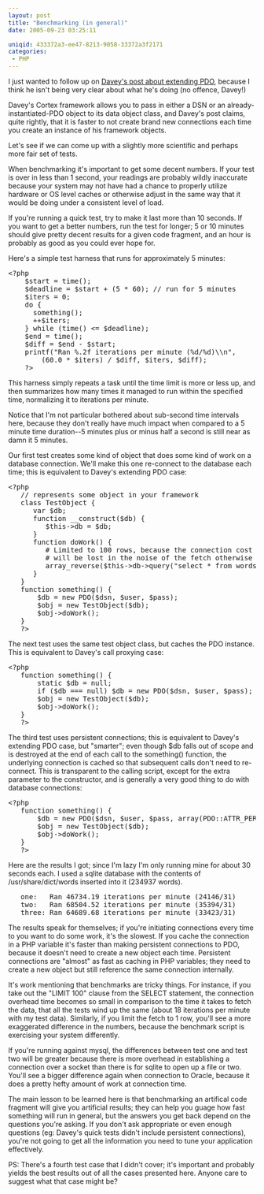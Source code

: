 ```yaml
---
layout: post
title: "Benchmarking (in general)"
date: 2005-09-23 03:25:11

uniqid: 433372a3-ee47-8213-9058-33372a3f2171
categories: 
 - PHP
---
```

<p>I just wanted to follow up on <a href="http://pixelated-dreams.com/index.php?url=archives/177-Extending-PDO-a-waste....html">Davey's post about extending PDO</a>, because I think he isn't being very clear about what he's doing (no offence, Davey!)   </p>
<p>Davey's Cortex framework allows you to pass in either a DSN or an already-instantiated-PDO object to its data object class, and Davey's post claims, quite rightly, that it is faster to not create brand new connections each time you create an instance of his framework objects.   </p>
<p>Let's see if we can come up with a slightly more scientific and perhaps more fair set of tests.   </p>
<p>When benchmarking it's important to get some decent numbers.  If your test is over in less than 1 second, your readings are probably wildly inaccurate because your system may not have had a chance to properly utilize hardware or OS level caches or otherwise adjust in the same way that it would be doing under a consistent level of load.   </p>
<p>If you're running a quick test, try to make it last more than 10 seconds.   If you want to get a better numbers, run the test for longer; 5 or 10 minutes should give pretty decent results for a given code fragment, and an hour is probably as good as you could ever hope for.   </p>
<p>Here's a simple test harness that runs for approximately 5 minutes:   </p>
<pre class="phpcode"><span class="default">&lt;?php
    $start </span><span class="keyword">= </span><span class="default">time</span><span class="keyword">();
    </span><span class="default">$deadline </span><span class="keyword">= </span><span class="default">$start </span><span class="keyword">+ (</span><span class="default">5 </span><span class="keyword">* </span><span class="default">60</span><span class="keyword">); </span><span class="comment">// run for 5 minutes
    </span><span class="default">$iters </span><span class="keyword">= </span><span class="default">0</span><span class="keyword">;
    do {    
      </span><span class="default">something</span><span class="keyword">();
      ++</span><span class="default">$iters</span><span class="keyword">;
    } while (</span><span class="default">time</span><span class="keyword">() &lt;= </span><span class="default">$deadline</span><span class="keyword">);
    </span><span class="default">$end </span><span class="keyword">= </span><span class="default">time</span><span class="keyword">();
    </span><span class="default">$diff </span><span class="keyword">= </span><span class="default">$end </span><span class="keyword">- </span><span class="default">$start</span><span class="keyword">;
    </span><span class="default">printf</span><span class="keyword">(</span><span class="string">"Ran %.2f iterations per minute (%d/%d)\\n"</span><span class="keyword">,
        (</span><span class="default">60.0 </span><span class="keyword">* </span><span class="default">$iters</span><span class="keyword">) / </span><span class="default">$diff</span><span class="keyword">, </span><span class="default">$iters</span><span class="keyword">, </span><span class="default">$diff</span><span class="keyword">);
    </span><span class="default">?&gt;
</span></pre><p>This harness simply repeats a task until the time limit is more or less up, and then summarizes how many times it managed to run within the specified time, normalizing it to iterations per minute.   </p>
<p>Notice that I'm not particular bothered about sub-second time intervals here, because they don't really have much impact when compared to a 5 minute time duration--5 minutes plus or minus half a second is still near as damn it 5 minutes.   </p>
<p>Our first test creates some kind of object that does some kind of work on a database connection.  We'll make this one re-connect to the database each time; this is equivalent to Davey's extending PDO case:   </p>
<pre class="phpcode"><span class="default">&lt;?php
   </span><span class="comment">// represents some object in your framework
   </span><span class="keyword">class </span><span class="default">TestObject </span><span class="keyword">{
      var </span><span class="default">$db</span><span class="keyword">;
      function </span><span class="default">__construct</span><span class="keyword">(</span><span class="default">$db</span><span class="keyword">) {
         </span><span class="default">$this</span><span class="keyword">-&gt;</span><span class="default">db </span><span class="keyword">= </span><span class="default">$db</span><span class="keyword">;
      }
      function </span><span class="default">doWork</span><span class="keyword">() {
         </span><span class="comment"># Limited to 100 rows, because the connection cost
         # will be lost in the noise of the fetch otherwise
         </span><span class="default">array_reverse</span><span class="keyword">(</span><span class="default">$this</span><span class="keyword">-&gt;</span><span class="default">db</span><span class="keyword">-&gt;</span><span class="default">query</span><span class="keyword">(</span><span class="string">"select * from words LIMIT 100"</span><span class="keyword">)-&gt;</span><span class="default">fetchAll</span><span class="keyword">());
      }
   }
   function </span><span class="default">something</span><span class="keyword">() {
       </span><span class="default">$db </span><span class="keyword">= new </span><span class="default">PDO</span><span class="keyword">(</span><span class="default">$dsn</span><span class="keyword">, </span><span class="default">$user</span><span class="keyword">, </span><span class="default">$pass</span><span class="keyword">);
       </span><span class="default">$obj </span><span class="keyword">= new </span><span class="default">TestObject</span><span class="keyword">(</span><span class="default">$db</span><span class="keyword">);
       </span><span class="default">$obj</span><span class="keyword">-&gt;</span><span class="default">doWork</span><span class="keyword">();
   }
   </span><span class="default">?&gt;
</span></pre><p>The next test uses the same test object class, but caches the PDO instance.  This is equivalent to Davey's <i></i>call proxying case:   </p>
<pre class="phpcode"><span class="default">&lt;?php
   </span><span class="keyword">function </span><span class="default">something</span><span class="keyword">() {
       static </span><span class="default">$db </span><span class="keyword">= </span><span class="default">null</span><span class="keyword">;
       if (</span><span class="default">$db </span><span class="keyword">=== </span><span class="default">null</span><span class="keyword">) </span><span class="default">$db </span><span class="keyword">= new </span><span class="default">PDO</span><span class="keyword">(</span><span class="default">$dsn</span><span class="keyword">, </span><span class="default">$user</span><span class="keyword">, </span><span class="default">$pass</span><span class="keyword">);
       </span><span class="default">$obj </span><span class="keyword">= new </span><span class="default">TestObject</span><span class="keyword">(</span><span class="default">$db</span><span class="keyword">);
       </span><span class="default">$obj</span><span class="keyword">-&gt;</span><span class="default">doWork</span><span class="keyword">();
   }
   </span><span class="default">?&gt;
</span></pre><p>The third test uses persistent connections; this is equivalent to Davey's extending PDO case, but &quot;smarter&quot;; even though $db falls out of scope and is destroyed at the end of each call to the something() function, the underlying connection is cached so that subsequent calls don't need to re-connect.  This is transparent to the calling script, except for the extra parameter to the constructor, and is generally a very good thing to do with database connections:   </p>
<pre class="phpcode"><span class="default">&lt;?php
   </span><span class="keyword">function </span><span class="default">something</span><span class="keyword">() {
       </span><span class="default">$db </span><span class="keyword">= new </span><span class="default">PDO</span><span class="keyword">(</span><span class="default">$dsn</span><span class="keyword">, </span><span class="default">$user</span><span class="keyword">, </span><span class="default">$pass</span><span class="keyword">, array(</span><span class="default">PDO</span><span class="keyword">::</span><span class="default">ATTR_PERSISTENT </span><span class="keyword">=&gt; </span><span class="default">true</span><span class="keyword">));
       </span><span class="default">$obj </span><span class="keyword">= new </span><span class="default">TestObject</span><span class="keyword">(</span><span class="default">$db</span><span class="keyword">);
       </span><span class="default">$obj</span><span class="keyword">-&gt;</span><span class="default">doWork</span><span class="keyword">();
   }
   </span><span class="default">?&gt;
</span></pre><p>Here are the results I got; since I'm lazy I'm only running mine for about 30 seconds each.  I used a sqlite database with the contents of /usr/share/dict/words inserted into it (234937 words).   </p>
<pre>   one:   Ran 46734.19 iterations per minute (24146/31)
   two:   Ran 68504.52 iterations per minute (35394/31)
   three: Ran 64689.68 iterations per minute (33423/31)
</pre><p>The results speak for themselves; if you're initiating connections every time to you want to do some work, it's the slowest.  If you cache the connection in a PHP variable it's faster than making persistent connections to PDO, because it doesn't need to create a new object each time.  Persistent connections are &quot;almost&quot; as fast as caching in PHP variables; they need to create a new object but still reference the same connection internally.   </p>
<p>It's work mentioning that benchmarks are tricky things.  For instance, if you take out the &quot;LIMIT 100&quot; clause from the SELECT statement, the connection overhead time becomes so small in comparison to the time it takes to fetch the data, that all the tests wind up the same (about 18 iterations per minute with my test data).  Similarly, if you limit the fetch to 1 row, you'll see a more exaggerated difference in the numbers, because the benchmark script is exercising your system differently.   </p>
<p>If you're running against mysql, the differences between test one and test two will be greater because there is more overhead in establishing a connection over a socket than there is for sqlite to open up a file or two.  You'll see a bigger difference again when connection to Oracle, because it does a pretty hefty amount of work at connection time.   </p>
<p>The main lesson to be learned here is that benchmarking an artifical code fragment will give you artificial results; they can help you guage how fast something will run in general, but the answers you get back depend on the questions you're asking.  If you don't ask appropriate or even enough questions (eg: Davey's quick tests didn't include persistent connections), you're not going to get all the information you need to tune your application effectively.   </p>
<p>PS: There's a fourth test case that I didn't cover; it's important and probably yields the best results out of all the cases presented here.  Anyone care to suggest what that case might be?   </p>
<p>  </p>
